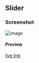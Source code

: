 ## Slider

### Screenshot
![image](https://user-images.githubusercontent.com/101536565/227907497-52cdbbb3-3aad-400c-bf85-3b7a5797e2a7.png)

#### Preview
[live link](https://slider-react-akash.netlify.app/)
